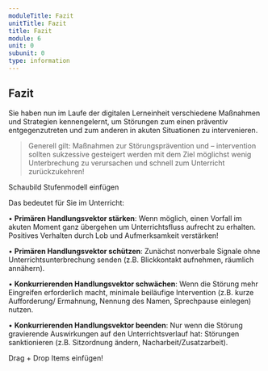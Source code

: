 ```yaml
---
moduleTitle: Fazit
unitTitle: Fazit
title: Fazit
module: 6
unit: 0
subunit: 0
type: information
---
```


## Fazit

Sie haben nun im Laufe der digitalen Lerneinheit verschiedene Maßnahmen und Strategien kennengelernt, um Störungen zum einen präventiv entgegenzutreten und zum anderen in akuten Situationen zu intervenieren. 

> Generell gilt:  Maßnahmen zur Störungsprävention und – intervention sollten sukzessive gesteigert werden mit dem Ziel möglichst wenig Unterbrechung zu verursachen und schnell zum Unterricht zurückzukehren!

Schaubild Stufenmodell einfügen

Das bedeutet für Sie im Unterricht: 

•	**Primären Handlungsvektor stärken**: Wenn möglich, einen Vorfall im akuten Moment ganz übergehen um Unterrichtsfluss aufrecht zu erhalten. Positives Verhalten durch Lob und Aufmerksamkeit verstärken! 

•	**Primären Handlungsvektor schützen**: Zunächst nonverbale Signale ohne Unterrichtsunterbrechung senden (z.B. Blickkontakt aufnehmen, räumlich annähern). 

•	**Konkurrierenden Handlungsvektor schwächen**: Wenn die Störung mehr Eingreifen erforderlich macht, minimale beiläufige Intervention (z.B. kurze Aufforderung/ Ermahnung, Nennung des Namen, Sprechpause einlegen) nutzen. 

•	**Konkurrierenden Handlungsvektor beenden**: Nur wenn die Störung gravierende Auswirkungen auf den Unterrichtsverlauf hat: Störungen sanktionieren (z.B. Sitzordnung ändern, Nacharbeit/Zusatzarbeit). 


Drag + Drop Items einfügen!